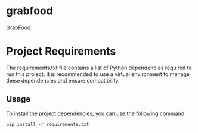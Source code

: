 # grabfood
GrabFood 

# Project Requirements

The requirements.txt file contains a list of Python dependencies required to run this project. It is recommended to use a virtual environment to manage these dependencies and ensure compatibility.

## Usage

To install the project dependencies, you can use the following command:

```shell
pip install -r requirements.txt

